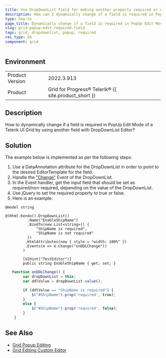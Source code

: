 ```yaml
---
title: Use DropDownList field for making another property required or not required
description: How can I dynamically change if a field is required in PopUp Edit Mode of a Telerik UI Grid
type: how-to
page_title: Dynamically change if a field is required in PopUp Edit Mode of a Telerik UI Grid
slug: grid-popup-edit-required-field
tags: grid, dropdownlist, popup, required
res_type: kb
component: grid
---
```


## Environment

<table>
	<tbody>
		<tr>
			<td>Product Version</td>
			<td>2022.3.913</td>
		</tr>
		<tr>
			<td>Product</td>
			<td>Grid for Progress® Telerik® {{ site.product_short }}</td>
		</tr>
	</tbody>
</table>

## Description

How to dynamically change if a field is required in PopUp Edit Mode of a Telerik UI Grid by using another field with DropDownList Editor?

## Solution

The example below is implemented as per the following steps:

1. Use a DataAnnotation attribute for the DropDownList in order to point to the desired EditorTemplate for the field.
1. Handle the ["Change"](https://docs.telerik.com/kendo-ui/api/javascript/ui/dropdownlist/events/change) Event of the DropDownList.
1. In the Event handler, get the input field that should be set as required/non-required, depending on the value of the DropDownList.
1. Use jQuery to set the required property to true or false.
1. Here is an example:

```TestEditor.cshtml
@model string

@(Html.Kendo().DropDownList()
          .Name("EnableShipName")
          .BindTo(new List<string>() {
              "ShipName is required",
              "ShipName is not required"
          })
         .HtmlAttributes(new { style = "width: 100%" })
         .Events(e => e.Change("onDDLChange"))
        )
```

```Model
        [UIHint("TestEditor")]
        public string EnableShipName { get; set; }
```


```JavaScript
   function onDDLChange() {
        var dropDownList = this;
        var ddlValue = dropDownList.value();

        if (ddlValue == "ShipName is required") {
            $("#ShipName").prop('required', true);
        }
        else {
            $("#ShipName").prop('required', false);
        }
    }
```

## See Also
 * [Grid Popup Editing](https://demos.telerik.com/aspnet-mvc/grid/editing-popup)
 * [Grid Editing Custom Editor](https://demos.telerik.com/aspnet-mvc/grid/editing-custom)